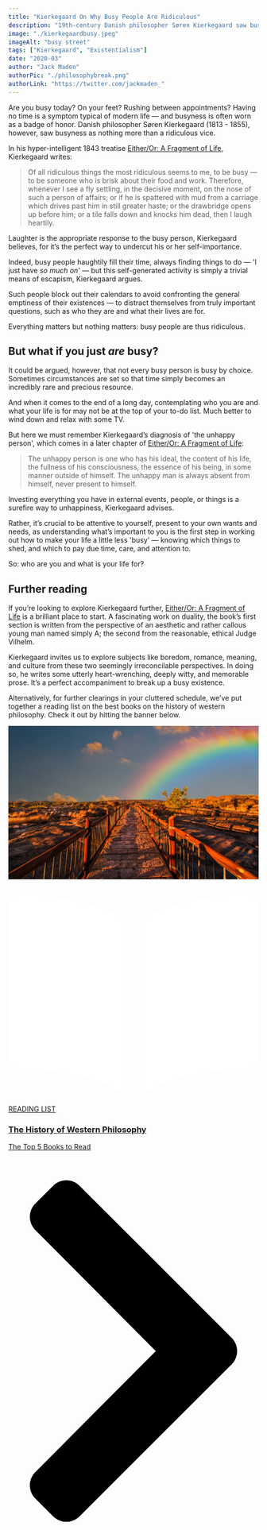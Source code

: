 ```yaml
---
title: "Kierkegaard On Why Busy People Are Ridiculous"
description: "19th-century Danish philosopher Søren Kierkegaard saw busyness as a vice. This article explores his arguments and discusses why, even when you have minimal time, being attentive to yourself is so crucial."
image: "./kierkegaardbusy.jpeg"
imageAlt: "busy street"
tags: ["Kierkegaard", "Existentialism"]
date: "2020-03"
author: "Jack Maden"
authorPic: "./philosophybreak.png"
authorLink: "https://twitter.com/jackmaden_"
---
```

<span class="big-letter">A</span>re you busy today? On your feet? Rushing between appointments? Having no time is a symptom typical of modern life — and busyness is often worn as a badge of honor. Danish philosopher Søren Kierkegaard (1813 - 1855), however, saw busyness as nothing more than a ridiculous vice. 

In his hyper-intelligent 1843 treatise [Either/Or: A Fragment of Life](http://www.amazon.com/gp/product/0140445773/ref=as_li_tl?ie=UTF8&tag=philosophybre-20&camp=1789&creative=9325&linkCode=as2&creativeASIN=0140445773&linkId=736a0a59249ab35f5a8c3dc2d6e0020a), Kierkegaard writes:

>Of all ridiculous things the most ridiculous seems to me, to be busy — to be someone who is brisk about their food and work. Therefore, whenever I see a fly settling, in the decisive moment, on the nose of such a person of affairs; or if he is spattered with mud from a carriage which drives past him in still greater haste; or the drawbridge opens up before him; or a tile falls down and knocks him dead, then I laugh heartily.

Laughter is the appropriate response to the busy person, Kierkegaard believes, for it’s the perfect way to undercut his or her self-importance. 

Indeed, busy people haughtily fill their time, always finding things to do — 'I just have _so much on_' — but this self-generated activity is simply a trivial means of escapism, Kierkegaard argues.

Such people block out their calendars to avoid confronting the general emptiness of their existences — to distract themselves from truly important questions, such as who they are and what their lives are for. 

Everything matters but nothing matters: busy people are thus ridiculous.

## But what if you just _are_ busy?

<span class="big-letter">I</span>t could be argued, however, that not every busy person is busy by choice. Sometimes circumstances are set so that time simply becomes an incredibly rare and precious resource. 

And when it comes to the end of a long day, contemplating who you are and what your life is for may not be at the top of your to-do list. Much better to wind down and relax with some TV. 

But here we must remember Kierkegaard’s diagnosis of 'the unhappy person', which comes in a later chapter of [Either/Or: A Fragment of Life](http://www.amazon.com/gp/product/0140445773/ref=as_li_tl?ie=UTF8&tag=philosophybre-20&camp=1789&creative=9325&linkCode=as2&creativeASIN=0140445773&linkId=736a0a59249ab35f5a8c3dc2d6e0020a):

>The unhappy person is one who has his ideal, the content of his life, the fullness of his consciousness, the essence of his being, in some manner outside of himself. The unhappy man is always absent from himself, never present to himself.

Investing everything you have in external events, people, or things is a surefire way to unhappiness, Kierkegaard advises. 

Rather, it’s crucial to be attentive to yourself, present to your own wants and needs, as understanding what’s important to you is the first step in working out how to make your life a little less 'busy' — knowing which things to shed, and which to pay due time, care, and attention to. 

So: who are you and what is your life for?

## Further reading

<span class="big-letter">I</span>f you’re looking to explore Kierkegaard further, [Either/Or: A Fragment of Life](http://www.amazon.com/gp/product/0140445773/ref=as_li_tl?ie=UTF8&tag=philosophybre-20&camp=1789&creative=9325&linkCode=as2&creativeASIN=0140445773&linkId=736a0a59249ab35f5a8c3dc2d6e0020a) is a brilliant place to start. A fascinating work on duality, the book’s first section is written from the perspective of an aesthetic and rather callous young man named simply A; the second from the reasonable, ethical Judge Vilhelm. 

Kierkegaard invites us to explore subjects like boredom, romance, meaning, and culture from these two seemingly irreconcilable perspectives. In doing so, he writes some utterly heart-wrenching, deeply witty, and memorable prose. It’s a perfect accompaniment to break up a busy existence. 

Alternatively, for further clearings in your cluttered schedule, we’ve put together a reading list on the best books on the history of western philosophy. Check it out by hitting the banner below. 

<a class="reading-list cta" href="/reading-lists/history-of-western-philosophy/">
    <img class="title-img" src="./whistorylist.jpg"/>
    <div class="darkener"></div>
    <div class="reading-list-title">
        <span class="tag time"><svg xmlns="http://www.w3.org/2000/svg" viewBox="0 0 576 512"><path fill="#fff" d="M542.22 32.05c-54.8 3.11-163.72 14.43-230.96 55.59-4.64 2.84-7.27 7.89-7.27 13.17v363.87c0 11.55 12.63 18.85 23.28 13.49 69.18-34.82 169.23-44.32 218.7-46.92 16.89-.89 30.02-14.43 30.02-30.66V62.75c.01-17.71-15.35-31.74-33.77-30.7zM264.73 87.64C197.5 46.48 88.58 35.17 33.78 32.05 15.36 31.01 0 45.04 0 62.75V400.6c0 16.24 13.13 29.78 30.02 30.66 49.49 2.6 149.59 12.11 218.77 46.95 10.62 5.35 23.21-1.94 23.21-13.46V100.63c0-5.29-2.62-10.14-7.27-12.99z"/></svg>READING LIST</span>
        <div class="separator reading-list banner"></div>
        <h3>The History of Western Philosophy</h3>
        <p style="margin: 0;">The Top 5 Books to Read</p>
    </div>    
    <svg class="cta swing" xmlns="http://www.w3.org/2000/svg" viewBox="0 0 320 512"><path d="M285.476 272.971L91.132 467.314c-9.373 9.373-24.569 9.373-33.941 0l-22.667-22.667c-9.357-9.357-9.375-24.522-.04-33.901L188.505 256 34.484 101.255c-9.335-9.379-9.317-24.544.04-33.901l22.667-22.667c9.373-9.373 24.569-9.373 33.941 0L285.475 239.03c9.373 9.372 9.373 24.568.001 33.941z"/></svg>
</a>